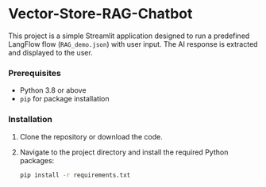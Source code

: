 # Vector-Store-RAG-Chatbot

This project is a simple Streamlit application designed to run a predefined LangFlow flow (`RAG_demo.json`) with user input. The AI response is extracted and displayed to the user.

### Prerequisites

- Python 3.8 or above
- `pip` for package installation

### Installation

1. Clone the repository or download the code.
2. Navigate to the project directory and install the required Python packages:

   ```bash
   pip install -r requirements.txt
   ```

